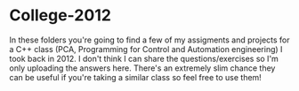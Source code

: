 # College-2012
In these folders you're going to find a few of my assigments and projects for a C++ class (PCA, Programming for Control and Automation engineering) I took back in 2012.
I don't think I can share the questions/exercises so I'm only uploading the answers here.
There's an extremely slim chance they can be useful if you're taking a similar class so feel free to use them!
